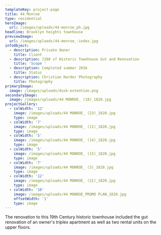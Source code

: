 ```yaml
---
templateKey: project-page
title: 44 Monroe
type: residential
heroImage:
  url: /images/uploads/44-monroe_ph.jpg
headline: Brooklyn heights townhouse
previewImage:
  url: /images/uploads/44-monroe_-index.jpg
infoObject:
  - description: Private Owner
    title: Client
  - description: 7200 sf Historic Townhouse Gut and Renovation
    title: 'Scope '
  - description: Completed summer 2016
    title: Status
  - description: Christian Harder Photography
    title: Photography
primaryImage:
  image: /images/uploads/dusk-extention.png
secondaryImage:
  image: /images/uploads/44 MONROE_ (18)_1820.jpg
projectGallery:
  - colWidth: '12'
    image: /images/uploads/44 MONROE_ (23)_1820.jpg
    type: image
  - colWidth: '7'
    image: /images/uploads/44 MONROE_ (11)_1820.jpg
    type: image
  - colWidth: '5'
    image: /images/uploads/44 MONROE_ (14)_1820.jpg
    type: image
  - colWidth: '5'
    image: /images/uploads/44 MONROE_ (15)_1820.jpg
    type: image
  - colWidth: '7'
    image: /images/uploads/44 MONROE_ (3)_1820.jpg
    type: image
  - colWidth: '12'
    image: /images/uploads/44 MONROE_ (21)_1820.jpg
    type: image
  - colWidth: '10'
    image: /images/uploads/44 MONROE_PROMO PLAN_1820.jpg
    offsetWidth: '1'
    type: image
---
```

The renovation to this 19th Century historic townhouse included the gut renovation of an owner's triplex apartment as well as two rental units on the upper floors.
